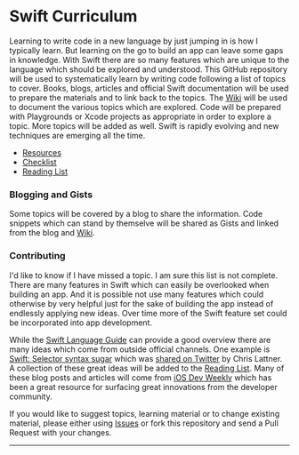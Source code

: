 # Swift Curriculum

Learning to write code in a new language by just jumping in is how I typically learn.
But learning on the go to build an app can leave some gaps in knowledge. 
With Swift there are so many features which are unique to the language which should
be explored and understood. This GitHub repository will be used to systematically
learn by writing code following a list of topics to cover. Books, blogs, articles
and official Swift documentation will be used to prepare the materials and to 
link back to the topics. The [Wiki] will be used to document the various topics
which are explored. Code will be prepared with Playgrounds or Xcode projects as
appropriate in order to explore a topic. More topics will be added as well. 
Swift is rapidly evolving and new techniques are emerging all the time.

* [Resources]
* [Checklist]
* [Reading List]

### Blogging and Gists

Some topics will be covered by a blog to share the information. Code snippets which
can stand by themselve will be shared as Gists and linked from the blog and [Wiki].

### Contributing

I'd like to know if I have missed a topic. I am sure this list is not complete.
There are many features in Swift which can easily be overlooked when building an
app. And it is possible not use many features which could otherwise by very helpful
just for the sake of building the app instead of endlessly applying new ideas. Over
time more of the Swift feature set could be incorporated into app development.

While the [Swift Language Guide] can provide a good overview there are many ideas
which come from outside official channels. One example is [Swift: Selector syntax sugar]
which was [shared on Twitter](https://twitter.com/clattner_llvm/status/712678968697032705) 
by Chris Lattner. A collection of these great ideas will be added to the [Reading List].
Many of these blog posts and articles will come from [iOS Dev Weekly] which has been a
great resource for surfacing great innovations from the developer community.

If you would like to suggest topics, learning material or to change existing material, 
please either using [Issues] or fork this repository and send a Pull Request with your 
changes.

---

[Wiki]: https://github.com/brennanMKE/SwiftCurriculum/wiki
[Issues]: https://github.com/brennanMKE/SwiftCurriculum/issues
[Resources]: https://github.com/brennanMKE/SwiftCurriculum/wiki/Resources
[Checklist]: https://github.com/brennanMKE/SwiftCurriculum/wiki/Checklist
[Reading List]: https://github.com/brennanMKE/SwiftCurriculum/wiki/Reading-List
[Swift Language Guide]: https://developer.apple.com/library/ios/documentation/Swift/Conceptual/Swift_Programming_Language/TheBasics.html#//apple_ref/doc/uid/TP40014097-CH5-ID309
[Swift: Selector syntax sugar]: https://medium.com/swift-programming/swift-selector-syntax-sugar-81c8a8b10df3#.qby36iuyj
[iOS Dev Weekly]: https://iosdevweekly.com